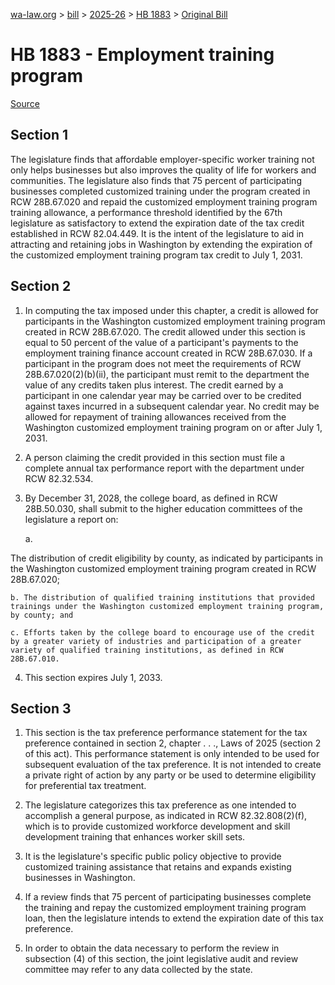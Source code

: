 [wa-law.org](/) > [bill](/bill/) > [2025-26](/bill/2025-26/) > [HB 1883](/bill/2025-26/hb/1883/) > [Original Bill](/bill/2025-26/hb/1883/1/)

# HB 1883 - Employment training program

[Source](http://lawfilesext.leg.wa.gov/biennium/2025-26/Pdf/Bills/House%20Bills/1883.pdf)

## Section 1
The legislature finds that affordable employer-specific worker training not only helps businesses but also improves the quality of life for workers and communities. The legislature also finds that 75 percent of participating businesses completed customized training under the program created in RCW 28B.67.020 and repaid the customized employment training program training allowance, a performance threshold identified by the 67th legislature as satisfactory to extend the expiration date of the tax credit established in RCW 82.04.449. It is the intent of the legislature to aid in attracting and retaining jobs in Washington by extending the expiration of the customized employment training program tax credit to July 1, 2031.

## Section 2
1. In computing the tax imposed under this chapter, a credit is allowed for participants in the Washington customized employment training program created in RCW 28B.67.020. The credit allowed under this section is equal to 50 percent of the value of a participant's payments to the employment training finance account created in RCW 28B.67.030. If a participant in the program does not meet the requirements of RCW 28B.67.020(2)(b)(ii), the participant must remit to the department the value of any credits taken plus interest. The credit earned by a participant in one calendar year may be carried over to be credited against taxes incurred in a subsequent calendar year. No credit may be allowed for repayment of training allowances received from the Washington customized employment training program on or after July 1, 2031.

2. A person claiming the credit provided in this section must file a complete annual tax performance report with the department under RCW 82.32.534.

3. By December 31, 2028, the college board, as defined in RCW 28B.50.030, shall submit to the higher education committees of the legislature a report on:

    a.

The distribution of credit eligibility by county, as indicated by participants in the Washington customized employment training program created in RCW 28B.67.020;

    b. The distribution of qualified training institutions that provided trainings under the Washington customized employment training program, by county; and

    c. Efforts taken by the college board to encourage use of the credit by a greater variety of industries and participation of a greater variety of qualified training institutions, as defined in RCW 28B.67.010.

4. This section expires July 1, 2033.

## Section 3
1. This section is the tax preference performance statement for the tax preference contained in section 2, chapter . . ., Laws of 2025 (section 2 of this act). This performance statement is only intended to be used for subsequent evaluation of the tax preference. It is not intended to create a private right of action by any party or be used to determine eligibility for preferential tax treatment.

2. The legislature categorizes this tax preference as one intended to accomplish a general purpose, as indicated in RCW 82.32.808(2)(f), which is to provide customized workforce development and skill development training that enhances worker skill sets.

3. It is the legislature's specific public policy objective to provide customized training assistance that retains and expands existing businesses in Washington.

4. If a review finds that 75 percent of participating businesses complete the training and repay the customized employment training program loan, then the legislature intends to extend the expiration date of this tax preference.

5. In order to obtain the data necessary to perform the review in subsection (4) of this section, the joint legislative audit and review committee may refer to any data collected by the state.
